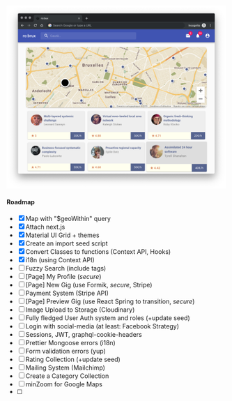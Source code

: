 ![screenshot](./static/screenshot.png?raw=true)

#### Roadmap

- [x] Map with "\$geoWithin" query
- [x] Attach next.js
- [x] Material UI Grid + themes
- [x] Create an import seed script
- [x] Convert Classes to functions (Context API, Hooks)
- [x] i18n (using Context API)
- [ ] Fuzzy Search (include tags)
- [ ] [Page] My Profile (_secure_)
- [ ] [Page] New Gig (use Formik, _secure_, Stripe)
- [ ] Payment System (Stripe API)
- [ ] [Page] Preview Gig (use React Spring to transition, _secure_)
- [ ] Image Upload to Storage (Cloudinary)
- [ ] Fully fledged User Auth system and roles (+update seed)
- [ ] Login with social-media (at least: Facebook Strategy)
- [ ] Sessions, JWT, graphql-cookie-headers
- [ ] Prettier Mongoose errors (i18n)
- [ ] Form validation errors (yup)
- [ ] Rating Collection (+update seed)
- [ ] Mailing System (Mailchimp)
- [ ] Create a Category Collection
- [ ] minZoom for Google Maps
- [ ]
